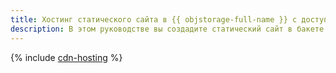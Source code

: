 ```yaml
---
title: Хостинг статического сайта в {{ objstorage-full-name }} с доступом через {{ cdn-full-name }}
description: В этом руководстве вы создадите статический сайт в бакете {{ objstorage-name }} и настроите доступ к нему с помощью {{ cdn-name }}.
---
```


{% include [cdn-hosting](../../_tutorials/applied/cdn-hosting.md) %}
